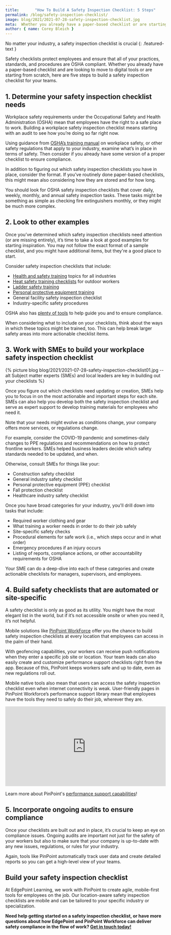 ```yaml
---
title:       "How To Build A Safety Inspection Checklist: 5 Steps"
permalink: /blog/safety-inspection-checklist/
image: blog/2021/2021-07-28-safety-inspection-checklist.jpg
meta:  Whether you already have a paper-based checklist or are starting from scratch, here are five steps to build a digital safety inspection checklist for your teams.
author: { name: Corey Bleich }
---
```


No matter your industry, a safety inspection checklist is crucial
{: .featured-text }

Safety checklists protect employees and ensure that all of your practices, standards, and procedures are OSHA compliant. Whether you already have a paper-based checklist and are looking to move to digital tools or are starting from scratch, here are five steps to build a safety inspection checklist for your teams.

## 1. Determine your safety inspection checklist needs 

Workplace safety requirements under the Occupational Safety and Health Administration (OSHA) mean that employees have the right to a safe place to work. Building a workplace safety inspection checklist means starting with an audit to see how you’re doing so far right now.

Using guidance from [OSHA’s training manual](https://www.osha.gov/sites/default/files/publications/osha2254.pdf) on workplace safety, or other safety regulations that apply to your industry, examine what’s in place in terms of safety. Then consider if you already have some version of a proper checklist to ensure compliance.

In addition to figuring out which safety inspection checklists you have in place, consider the format. If you’ve routinely done paper-based checklists, this might mean also considering how they are stored and for how long.

You should look for OSHA safety inspection checklists that cover daily, weekly, monthly, and annual safety inspection tasks. These tasks might be something as simple as checking fire extinguishers monthly, or they might be much more complex.

## 2. Look to other examples

Once you’ve determined which safety inspection checklists need attention (or are missing entirely), it’s time to take a look at good examples for starting inspiration. You may not follow the exact format of a sample checklist, and you might have additional items, but they're a good place to start.

Consider safety inspection checklists that include:

* [Health and safety training](/blog/employee-safety-training-topics/) topics for all industries
* [Heat safety training checklists](/blog/heat-safety-training/) for outdoor workers
* [Ladder safety training](h/blog/ladder-safety-training/)
* [Personal protective equipment training](/blog/ppe-training/)
* General facility safety inspection checklist
* Industry-specific safety procedures

OSHA also has [plenty of tools](https://www.osha.gov/complianceassistance/quickstarts/general-industry) to help guide you and to ensure compliance. 

When considering what to include on your checklists, think about the ways in which these topics might be trained, too. This can help break larger safety areas into more actionable checklist items.

## 3. Work with SMEs to build your workplace safety inspection checklist 


{% picture blog blog/2021/2021-07-28-safety-inspection-checklist01.jpg --alt Subject matter experts (SMEs) and local leaders are key in building out your checklists %}



Once you figure out which checklists need updating or creation, SMEs help you to focus in on the most actionable and important steps for each site. SMEs can also help you develop both the safety inspection checklist and serve as expert support to develop training materials for employees who need it.

Note that your needs might evolve as conditions change, your company offers more services, or regulations change.

For example, consider the COVID-19 pandemic and sometimes-daily changes to PPE regulations and recommendations on how to protect frontline workers. SMEs helped business leaders decide which safety standards needed to be updated, and when.

Otherwise, consult SMEs for things like your:

* Construction safety checklist
* General industry safety checklist
* Personal protective equipment (PPE) checklist
* Fall protection checklist
* Healthcare industry safety checklist

Once you have broad categories for your industry, you'll drill down into tasks that include:

* Required worker clothing and gear
* What training a worker needs in order to do their job safely
* Site-specific safety checks
* Procedural elements for safe work (i.e., which steps occur and in what order)
* Emergency procedures if an injury occurs
* Listing of reports, compliance actions, or other accountability requirements for OSHA

Your SME can do a deep-dive into each of these categories and create actionable checklists for managers, supervisors, and employees.

## 4. Build safety checklists that are automated or site-specific 

A safety checklist is only as good as its utility. You might have the most elegant list in the world, but if it’s not accessible onsite or when you need it, it’s not helpful.

Mobile solutions like [PinPoint WorkForce](https://www.pinpointworkforce.com/solutions) offer you the chance to build safety inspection checklists at every location that employees can access in the palm of their hand.

With geofencing capabilities, your workers can receive push notifications when they enter a specific job site or location. Your team leads can also easily create and customize performance support checklists right from the app. Because of this, PinPoint keeps workers safe and up to date, even as new regulations roll out.

Mobile native tools also mean that users can access the safety inspection checklist even when internet connectivity is weak. User-friendly pages in PinPoint Workforce’s performance support library mean that employees have the tools they need to safely do their job, wherever they are.

<!-- fit video player to screen height minus nav bar -->
<div class="grid-x align-middle align-center padding-vertical-1" style="max-height: calc(100vh - 106px);">
  <div class="cell" style="max-width: 1920px;">
    <div style="padding:49.69% 0 0 0;position:relative;">
      <iframe src="https://player.vimeo.com/video/219609124?title=0&byline=0&portrait=0"
              style=" position:absolute;top:0;left:0;width:100%;height:100%;max-height: calc(100vh - 138px);"
              frameborder="0"
              webkitallowfullscreen mozallowfullscreen allowfullscreen></iframe>
    </div>
    <script src="https://player.vimeo.com/api/player.js"></script>
  </div>
</div>

Learn more about PinPoint's [performance support capabilities](https://www.edgepointlearning.com/performance-support/)!

## 5. Incorporate ongoing audits to ensure compliance 

Once your checklists are built out and in place, it’s crucial to keep an eye on compliance issues. Ongoing audits are important not just for the safety of your workers but also to make sure that your company is up-to-date with any new issues, regulations, or rules for your industry.

Again, tools like PinPoint automatically track user data and create detailed reports so you can get a high-level view of your teams.

## Build your safety inspection checklist 

At EdgePoint Learning, we work with PinPoint to create agile, mobile-first tools for employees on the job. Our location-aware safety inspection checklists are mobile and can be tailored to your specific industry or specialization.

**Need help getting started on a safety inspection checklist, or have more questions about how EdgePoint and PinPoint Workforce can deliver safety compliance in the flow of work? [Get in touch today!](/form/demo/)**
